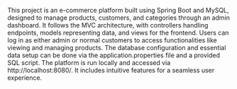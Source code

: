 This project is an e-commerce platform built using Spring Boot and MySQL, designed to manage products, customers, and categories through an admin dashboard. It follows the MVC architecture, with controllers handling endpoints, models representing data, and views for the frontend. Users can log in as either admin or normal customers to access functionalities like viewing and managing products. The database configuration and essential data setup can be done via the application.properties file and a provided SQL script. The platform is run locally and accessed via http://localhost:8080/. It includes intuitive features for a seamless user experience.


